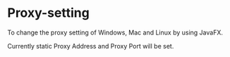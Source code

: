 # Proxy-setting
To change the proxy setting of Windows, Mac and Linux by using JavaFX.

Currently static Proxy Address and Proxy Port will be set. 

